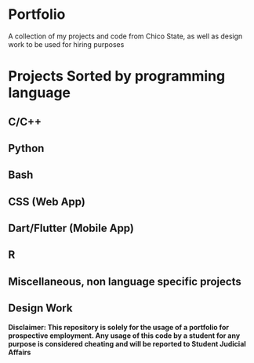 # Portfolio
A collection of my projects and code from Chico State, as well as design work to be used for hiring purposes

# Projects Sorted by programming language

## C/C++

## Python

## Bash

## CSS (Web App)

## Dart/Flutter (Mobile App)

## R

## Miscellaneous, non language specific projects

## Design Work



**Disclaimer: This repository is solely for the usage of a portfolio for prospective employment. Any usage of this code by a student for any purpose is considered cheating and will be reported to Student Judicial Affairs**
